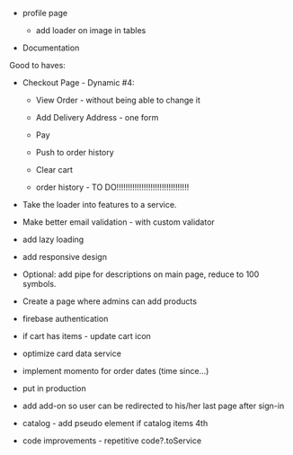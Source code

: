 - profile page
  - add loader on image in tables

- Documentation

Good to haves:

- Checkout Page - Dynamic #4:
  - View Order - without being able to change it
  - Add Delivery Address - one form

  - Pay

  - Push to order history
  - Clear cart
  - order history - TO DO!!!!!!!!!!!!!!!!!!!!!!!!!!!!!!!!

- Take the loader into features to a service.

- Make better email validation - with custom validator

- add lazy loading

- add responsive design

- Optional: add pipe for descriptions on main page, reduce to 100 symbols.

- Create a page where admins can add products

- firebase authentication

- if cart has items - update cart icon

- optimize card data service

- implement momento for order dates (time since...)

- put in production

- add add-on so user can be redirected to his/her last page after sign-in

- catalog - add pseudo element if catalog items 4th

- code improvements - repetitive code?.toService